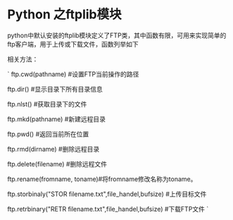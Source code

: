 # Python 之ftplib模块

python中默认安装的ftplib模块定义了FTP类，其中函数有限，可用来实现简单的ftp客户端，用于上传或下载文件，函数列举如下

 相关方法：

` 
ftp.cwd(pathname) #设置FTP当前操作的路径

ftp.dir() #显示目录下所有目录信息

ftp.nlst() #获取目录下的文件

ftp.mkd(pathname) #新建远程目录

ftp.pwd() #返回当前所在位置

ftp.rmd(dirname) #删除远程目录

ftp.delete(filename) #删除远程文件

ftp.rename(fromname, toname)#将fromname修改名称为toname。

ftp.storbinaly("STOR filename.txt",file_handel,bufsize) #上传目标文件

ftp.retrbinary("RETR filename.txt",file_handel,bufsize) #下载FTP文件
`


